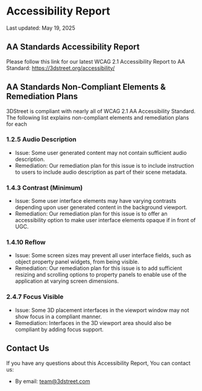 # Accessibility Report

Last updated: May 19, 2025

## AA Standards Accessibility Report

Please follow this link for our latest WCAG 2.1 Accessibility Report to AA Standard:
<a href="https://3dstreet.org/accessibility/" target="_blank">https://3dstreet.org/accessibility/</a>

## AA Standards Non-Compliant Elements & Remediation Plans

3DStreet is compliant with nearly all of WCAG 2.1 AA Accessibility Standard. The following list explains non-compliant elements and remediation plans for each

### 1.2.5 Audio Description
- Issue: Some user generated content may not contain sufficient audio description.
- Remediation: Our remediation plan for this issue is to include instruction to users to include audio description as part of their scene metadata.
### 1.4.3 Contrast (Minimum)
- Issue: Some user interface elements may have varying contrasts depending upon user generated content in the background viewport.
- Remediation: Our remediation plan for this issue is to offer an accessibility option to make user interface elements opaque if in front of UGC.
### 1.4.10 Reflow
- Issue: Some screen sizes may prevent all user interface fields, such as object property panel widgets, from being visible.
- Remediation: Our remediation plan for this issue is to add sufficient resizing and scrolling options to property panels to enable use of the application at varying screen dimensions.
### 2.4.7 Focus Visible
- Issue: Some 3D placement interfaces in the viewport window may not show focus in a compliant manner.
- Remediation: Interfaces in the 3D viewport area should also be compliant by adding focus support.

## Contact Us

If you have any questions about this Accessibility Report, You can contact us:

- By email: team@3dstreet.com
